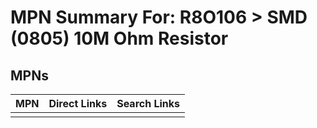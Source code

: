 



# MPN Summary For: R8O106 > SMD (0805) 10M Ohm Resistor

## MPNs
  

|MPN|Direct Links|Search Links|
| :--- | :--- | :--- |
||||
